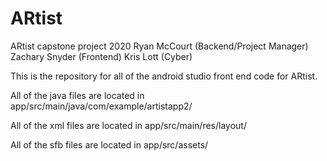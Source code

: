 # ARtist
ARtist capstone project 2020
Ryan McCourt (Backend/Project Manager)
Zachary Snyder (Frontend)
Kris Lott (Cyber)

This is the repository for all of the android studio front end code for ARtist.

All of the java files are located in app/src/main/java/com/example/artistapp2/

All of the xml files are located in app/src/main/res/layout/

All of the sfb files are located in app/src/assets/
